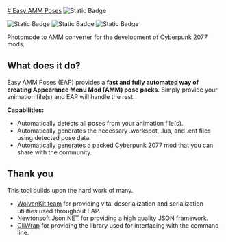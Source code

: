 [# Easy AMM Poses](https://i.imgur.com/7eO8139.png)
![Static Badge](https://img.shields.io/badge/Cyberpunk%202077-Custom%20Development%20Tool-black?labelColor=%23FCF55F)

![Static Badge](https://img.shields.io/badge/status-active%20development-blue?style=flat&color=%237FFF00)
![Static Badge](https://img.shields.io/badge/platform-windows-blue?style=flat)
![Static Badge](https://img.shields.io/badge/.NET-v8.0%2B-purple)




Photomode to AMM converter for the development of Cyberpunk 2077 mods.

## What does it do?
Easy AMM Poses (EAP) provides a <b> fast and fully automated way of creating Appearance Menu Mod (AMM) pose packs</b>. Simply provide your animation file(s) and EAP will handle the rest. 

<b>Capabilities:</b>
- Automatically detects all poses from your animation file(s).
- Automatically generates the necessary .workspot, .lua, and .ent files using detected pose data.
- Automatically generates a packed Cyberpunk 2077 mod that you can share with the community.

## Thank you

This tool builds upon the hard work of many.

- [WolvenKit team](https://github.com/WolvenKit) for providing vital deserialization and serialization utilities used throughout EAP.
- [Newtonsoft Json.NET](https://www.newtonsoft.com/json) for providing a high quality JSON framework.
- [CliWrap](https://github.com/Tyrrrz/CliWrap) for providing the library used for interfacing with the command line.
